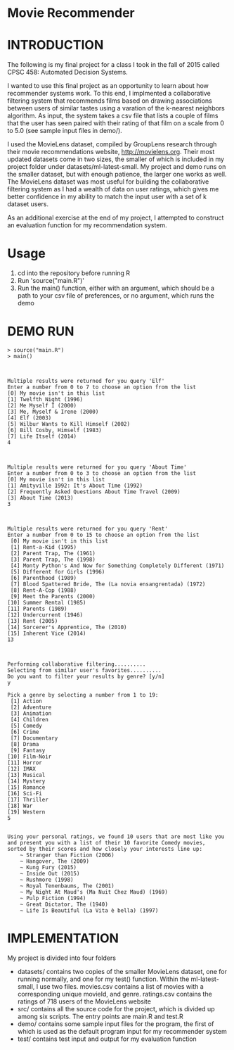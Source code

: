 Movie Recommender
=================

# INTRODUCTION
The following is my final project for a class I took in the fall of 2015 called
CPSC 458: Automated Decision Systems.

I wanted to use this final project as an opportunity to learn about how
recommender systems work. To this end, I implmented a collaborative filtering
system that recommends films based on drawing associations between users of
similar tastes using a varation of the k-nearest neighbors algorithm. As input,
the system takes a csv file that lists a couple of films that the user has seen
paired with their rating of that film on a scale from 0 to 5.0 (see sample
input files in demo/).

I used the MovieLens dataset, compiled by GroupLens research through their movie
recommendations website, http://movielens.org. Their most updated datasets come
in two sizes, the smaller of which is included in my project folder under
datasets/ml-latest-small. My project and demo runs on the smaller dataset, but
with enough patience, the larger one works as well. The MovieLens dataset was
most useful for building the collaborative filtering system as I had a wealth of
data on user ratings, which gives me better confidence in my ability to match
the input user with a set of k dataset users.

As an additional exercise at the end of my project, I attempted to construct
an evaluation function for my recommendation system.

# Usage
1. cd into the repository before running R
2. Run 'source("main.R")'
3. Run the main() function, either with an argument, which should be a path
   to your csv file of preferences, or no argument, which runs the demo


# DEMO RUN
	> source("main.R")
	> main()



	Multiple results were returned for you query 'Elf'
	Enter a number from 0 to 7 to choose an option from the list
	[0] My movie isn't in this list
	[1] Twelfth Night (1996)
	[2] Me Myself I (2000)
	[3] Me, Myself & Irene (2000)
	[4] Elf (2003)
	[5] Wilbur Wants to Kill Himself (2002)
	[6] Bill Cosby, Himself (1983)
	[7] Life Itself (2014)
	4



	Multiple results were returned for you query 'About Time'
	Enter a number from 0 to 3 to choose an option from the list
	[0] My movie isn't in this list
	[1] Amityville 1992: It's About Time (1992)
	[2] Frequently Asked Questions About Time Travel (2009)
	[3] About Time (2013)
	3



	Multiple results were returned for you query 'Rent'
	Enter a number from 0 to 15 to choose an option from the list
	 [0] My movie isn't in this list
	 [1] Rent-a-Kid (1995)
	 [2] Parent Trap, The (1961)
	 [3] Parent Trap, The (1998)
	 [4] Monty Python's And Now for Something Completely Different (1971)
	 [5] Different for Girls (1996)
	 [6] Parenthood (1989)
	 [7] Blood Spattered Bride, The (La novia ensangrentada) (1972)
	 [8] Rent-A-Cop (1988)
	 [9] Meet the Parents (2000)
	[10] Summer Rental (1985)
	[11] Parents (1989)
	[12] Undercurrent (1946)
	[13] Rent (2005)
	[14] Sorcerer's Apprentice, The (2010)
	[15] Inherent Vice (2014)
	13



	Performing collaborative filtering..........
	Selecting from similar user's favorites..........
	Do you want to filter your results by genre? [y/n]
	y

	Pick a genre by selecting a number from 1 to 19:
	 [1] Action
	 [2] Adventure
	 [3] Animation
	 [4] Children
	 [5] Comedy
	 [6] Crime
	 [7] Documentary
	 [8] Drama
	 [9] Fantasy
	[10] Film-Noir
	[11] Horror
	[12] IMAX
	[13] Musical
	[14] Mystery
	[15] Romance
	[16] Sci-Fi
	[17] Thriller
	[18] War
	[19] Western
	5


	Using your personal ratings, we found 10 users that are most like you
	and present you with a list of their 10 favorite Comedy movies,
	sorted by their scores and how closely your interests line up:
		~ Stranger than Fiction (2006)
		~ Hangover, The (2009)
		~ Kung Fury (2015)
		~ Inside Out (2015)
		~ Rushmore (1998)
		~ Royal Tenenbaums, The (2001)
		~ My Night At Maud's (Ma Nuit Chez Maud) (1969)
		~ Pulp Fiction (1994)
		~ Great Dictator, The (1940)
		~ Life Is Beautiful (La Vita è bella) (1997)

# IMPLEMENTATION
My project is divided into four folders
* datasets/ contains two copies of the smaller MovieLens dataset, one for
  running normally, and one for my test() function. Within the ml-latest-small,
  I use two files. movies.csv contains a list of movies with a corresponding
  unique movieId, and genre. ratings.csv contains the ratings of 718 users of
  the MovieLens website
* src/ contains all the source code for the project, which is divided up among
  six scripts. The entry points are main.R and test.R
* demo/ contains some sample input files for the program, the first of which is
  used as the default program input for my recommender system
* test/ contains test input and output for my evaluation function